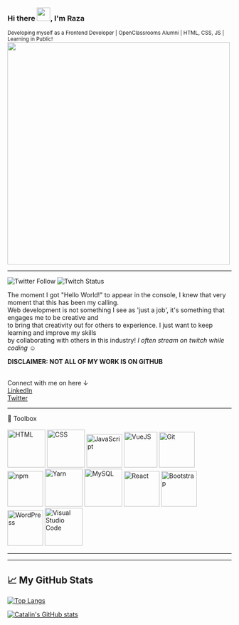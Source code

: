 ### Hi there <img src="https://raw.githubusercontent.com/MartinHeinz/MartinHeinz/master/wave.gif" width="30px">, I'm Raza
<small>Developing myself as a Frontend Developer | OpenClassrooms Alumni | HTML, CSS, JS | Learning in Public!</small>
<img src="https://images.unsplash.com/photo-1571171637578-41bc2dd41cd2?ixid=MnwxMjA3fDB8MHxwaG90by1wYWdlfHx8fGVufDB8fHx8&ixlib=rb-1.2.1&auto=format&fit=crop&w=1350&q=80" height="500px"/>

<hr>

![Twitter Follow](https://img.shields.io/twitter/follow/illusiveCode?style=social)       ![Twitch Status](https://img.shields.io/twitch/status/illusivecode?style=social)

<p>The moment I got "Hello World!" to appear in the console, I knew that very moment that this has been my calling. <br>Web development is not something I see as 'just a job', it's something that engages me to be creative and <br>to bring that creativity out for others to experience. I just want to keep learning and improve my skills<br> by collaborating with others in this industry! <em>I often stream on twitch while coding &#9786;</em></p>
<p><strong>DISCLAIMER: NOT ALL OF MY WORK IS ON GITHUB</strong></p>
<br>
Connect with me on here &#8595;<br>
<a href="https://www.linkedin.com/in/frontend-developer-muhammad-raza/" target="_blank">LinkedIn</a> 
</br>
<a href="https://twitter.com/illusiveCode" target="_blank">Twitter</a>

---

🧰 Toolbox <br> <br>
<img src="https://cdn.worldvectorlogo.com/logos/html-1.svg" title="HTML" width="85px" height="85px"/>
<img src="https://cdn.worldvectorlogo.com/logos/css-3.svg" title="CSS" width="85px" height="85px"/>
<img src="https://cdn.worldvectorlogo.com/logos/logo-javascript.svg" title="JavaScript" width="80px" height="75px"/>
<img src="https://cdn.worldvectorlogo.com/logos/vue-9.svg" title="VueJS" width="75px" height="80px"/>
<img src="https://cdn.worldvectorlogo.com/logos/git-icon.svg" title="Git" width="80px" height="80px"/>
<img src="https://cdn.worldvectorlogo.com/logos/npm.svg" title="npm" width="80px" height="80px"/>
<img src="https://cdn.worldvectorlogo.com/logos/yarn.svg" title="Yarn" width="85px" height="85px"/>
<img src="https://cdn.worldvectorlogo.com/logos/mysql-6.svg" title="MySQL" width="85px" height="85px"/>
<img src="https://cdn.worldvectorlogo.com/logos/react-2.svg" title="React" width="80px" height="80px"/>
<img src="https://cdn.worldvectorlogo.com/logos/bootstrap-4.svg" title="Bootstrap" width="80px" height="80px"/>
<img src="https://cdn.worldvectorlogo.com/logos/wordpress-blue.svg" title="WordPress" width="80px" height="80px"/>
<img src="https://cdn.worldvectorlogo.com/logos/visual-studio-code-1.svg" title="Visual Studio Code" width="85px" height="85px"/>


---
---

## &#x1f4c8; My GitHub Stats

[![Top Langs](https://github-readme-stats.vercel.app/api/top-langs/?username=illusiveCode&hide=java,html,css&theme=radical)](https://github.com/anuraghazra/github-readme-stats)

[![Catalin's GitHub stats](https://github-readme-stats.vercel.app/api?username=illusiveCode&theme=radical)](https://github.com/anuraghazra/github-readme-stats)




<!--
**illusiveCode/illusiveCode** is a ✨ _special_ ✨ repository because its `README.md` (this file) appears on your GitHub profile.

Here are some ideas to get you started:

- 🔭 I’m currently working on ...
- 🌱 I’m currently learning ...
- 👯 I’m looking to collaborate on ...
- 🤔 I’m looking for help with ...
- 💬 Ask me about ...
- 📫 How to reach me: ...
- 😄 Pronouns: ...
- ⚡ Fun fact: ...
-->
